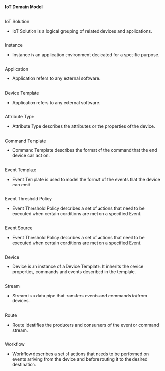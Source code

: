 
# 
**IoT Domain Model**


## 
IoT Solution
* IoT Solution is a logical grouping of related devices and applications.


## 
Instance
* Instance is an application environment dedicated for a specific purpose.


## 
Application
* Application refers to any external software.


## 
Device Template
* Application refers to any external software.

## 
Attribute Type
* Attribute Type describes the attributes or the properties of the device.

## 
Command Template
* Command Template describes the format of the command that the end device can act on.

## 
Event Template
* Event Template is used to model the format of the events that the device can emit.

## 
Event Threshold Policy
* Event Threshold Policy describes a set of actions that need to be executed when certain conditions are met on a specified Event.

## 
Event Source
* Event Threshold Policy describes a set of actions that need to be executed when certain conditions are met on a specified Event.

## 
Device
* Device is an instance of a Device Template. It inherits the device properties, commands and events described in the template.

## 
Stream
* Stream is a data pipe that transfers events and commands to/from devices.

## 
Route
* Route identifies the producers and consumers of the event or command stream.

## 
Workflow
* Workflow describes a set of actions that needs to be performed on events arriving from the device and before routing it to the desired destination.
